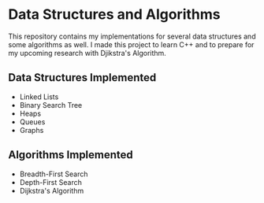 # Data Structures and Algorithms
This repository contains my implementations for several data structures and some algorithms as well. I made this project to learn C++ and to prepare for my upcoming research with Djikstra's Algorithm. 

## Data Structures Implemented
* Linked Lists
* Binary Search Tree
* Heaps
* Queues
* Graphs

## Algorithms Implemented
* Breadth-First Search
* Depth-First Search
* Dijkstra's Algorithm
